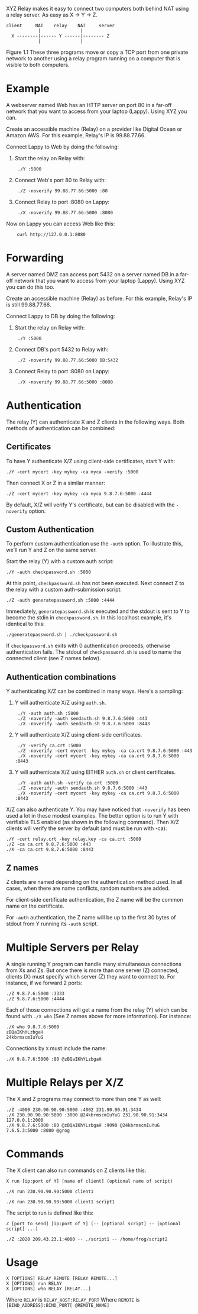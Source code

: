 ﻿XYZ Relay makes it easy to connect two computers both behind NAT using a relay server.  As easy as X -> Y -> Z. 

                  
    client     NAT    relay    NAT     server
                |               |
      X --------|------ Y ------|-------- Z
                |               |

Figure 1.1 These three programs move or copy a TCP port from one private network to another using a relay program running on a computer that is visible to both computers.



# Example

A webserver named Web has an HTTP server on port 80 in a far-off network that you want to access from your laptop (Lappy).  Using XYZ you can.

Create an accessible machine (Relay) on a provider like Digital Ocean or Amazon AWS.  For this example, Relay's IP is 99.88.77.66.

Connect Lappy to Web by doing the following:

1. Start the relay on Relay with:

        ./Y :5000

2. Connect Web's port 80 to Relay with:

        ./Z -noverify 99.88.77.66:5000 :80

3. Connect Relay to port :8080 on Lappy:

        ./X -noverify 99.88.77.66:5000 :8080

Now on Lappy you can access Web like this:

        curl http://127.0.0.1:8080



# Forwarding

A server named DMZ can access port 5432 on a server named DB in a far-off network that you want to access from your laptop (Lappy).  Using XYZ you can do this too.

Create an accessible machine (Relay) as before. For this example, Relay's IP is still 99.88.77.66.

Connect Lappy to DB by doing the following:

1. Start the relay on Relay with:

        ./Y :5000

2. Connect DB's port 5432 to Relay with:

        ./Z -noverify 99.88.77.66:5000 DB:5432

3. Connect Relay to port :8080 on Lappy:

        ./X -noverify 99.88.77.66:5000 :8080



# Authentication

The relay (Y) can authenticate X and Z clients in the following ways.  Both methods of authentication can be combined:




## Certificates

To have Y authenticate X/Z using client-side certificates, start Y with:


    ./Y -cert mycert -key mykey -ca myca -verify :5000


Then connect X or Z in a similar manner:


    ./Z -cert mycert -key mykey -ca myca 9.8.7.6:5000 :4444


By default, X/Z will verify Y's certificate, but can be disabled with the `-noverify` option.


## Custom Authentication

To perform custom authentication use the `-auth` option.  To illustrate this, we'll run Y and Z on the same server.


Start the relay (Y) with a custom auth script:


    ./Y -auth checkpassword.sh :5000


At this point, `checkpassword.sh` has not been executed.  Next connect Z to the relay with a custom auth-submission script:


    ./Z -auth generatepassword.sh :5000 :4444


Immediately, `generatepassword.sh` is executed and the stdout is sent to Y to become the stdin in `checkpassword.sh`.  In this localhost example, it's identical to this:


    ./generatepassword.sh | ./checkpassword.sh


If `checkpassword.sh` exits with 0 authentication proceeds, otherwise authentication fails.  The stdout of `checkpassword.sh` is used to name the connected client (see Z names below).


## Authentication combinations

Y authenticating X/Z can be combined in many ways.  Here's a sampling:


1. Y will authenticate X/Z using `auth.sh`.

        ./Y -auth auth.sh :5000
        ./Z -noverify -auth sendauth.sh 9.8.7.6:5000 :443
        ./X -noverify -auth sendauth.sh 9.8.7.6:5000 :8443


2. Y will authenticate X/Z using client-side certificates.

        ./Y -verify ca.crt :5000
        ./Z -noverify -cert mycert -key mykey -ca ca.crt 9.8.7.6:5000 :443
        ./X -noverify -cert mycert -key mykey -ca ca.crt 9.8.7.6:5000 :8443


3. Y will authenticate X/Z using EITHER `auth.sh` or client certificates.

        ./Y -auth auth.sh -verify ca.crt :5000
        ./Z -noverify -auth sendauth.sh 9.8.7.6:5000 :443
        ./X -noverify -cert mycert -key mykey -ca ca.crt 9.8.7.6:5000 :8443


X/Z can also authenticate Y.  You may have noticed that `-noverify` has been used a lot in these modest examples.  The better option is to run Y with verifiable TLS enabled (as shown in the following command).  Then X/Z clients will verify the server by default (and must be run with -ca):

    ./Y -cert relay.crt -key relay.key -ca ca.crt :5000
    ./Z -ca ca.crt 9.8.7.6:5000 :443
    ./X -ca ca.crt 9.8.7.6:5000 :8443



## Z names

Z clients are named depending on the authentication method used.  In all cases, when there are name conflicts, random numbers are added.

For client-side certificate authentication, the Z name will be the common name on the certificate.

For `-auth` authentication, the Z name will be up to the first 30 bytes of stdout from Y running its `-auth` script.



# Multiple Servers per Relay

A single running Y program can handle many simultaneous connections from Xs and Zs.  But once there is more than one server (Z) connected, clients (X) must specify which server (Z) they want to connect to.  For instance, if we forward 2 ports:

    ./Z 9.8.7.6:5000 :3333
    ./Z 9.8.7.6:5000 :4444

Each of those connections will get a name from the relay (Y) which can be found with `./X who` (See Z names above for more information).  For instance:

    ./X who 9.8.7.6:5000
    zBQaIKhYLzbgaH
    24kbrmscmIuYuG


Connections by `X` must include the name:

    ./X 9.8.7.6:5000 :80 @zBQaIKhYLzbgaH


# Multiple Relays per X/Z


The X and Z programs may connect to more than one Y as well:

    ./Z :4000 230.90.90.90:5000 :4002 231.90.90.91:3434   
    ./X 230.90.90.90:5000 :3000 @24kbrmscmIuYuG 231.90.90.91:3434 127.0.0.1:2000
    ./X 9.8.7.6:5000 :80 @zBQaIKhYLzbgaH :9090 @24kbrmscmIuYuG 7.6.5.3:5000 :8080 @grog


# Commands

The X client can also run commands on Z clients like this:

    X run [ip:port of Y] [name of client] (optional name of script)

    ./X run 230.90.90.90:5000 client1

    ./X run 230.90.90.90:5000 client1 script1

The script to run is defined like this:

    Z [port to send] [ip:port of Y] (-- [optional script] -- [optional script] ...)

    ./Z :2020 209.43.23.1:4000 -- ./script1 -- /home/frog/script2




# Usage


```
X [OPTIONS] RELAY REMOTE [RELAY REMOTE...]
X [OPTIONS] run RELAY
X [OPTIONS] who RELAY [RELAY...]
```

Where `RELAY` is `RELAY_HOST:RELAY_PORT`
Where `REMOTE` is `[BIND_ADDRESS]:BIND_PORT[ @REMOTE_NAME]`
